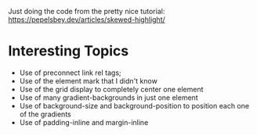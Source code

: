 Just doing the code from the pretty nice tutorial: <https://pepelsbey.dev/articles/skewed-highlight/> 

# Interesting Topics

* Use of preconnect link rel tags;
* Use of the element mark that I didn't know
* Use of the grid display to completely center one element
* Use of many gradient-backgrounds in just one element
* Use of background-size and background-position to position each one of the gradients
* Use of padding-inline and margin-inline 